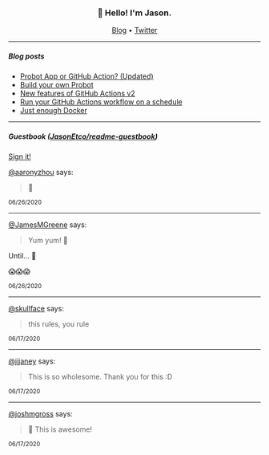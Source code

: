 <h3 align="center">👋 Hello! I'm Jason.</h3>

<p align="center">
  <a href="https://jasonet.co">Blog</a> •
  <a href="https://twitter.com/JasonEtco">Twitter</a>
</p>

---

##### Blog posts

<!--START_SECTION:posts-->
* [Probot App or GitHub Action? (Updated)](https:&#x2F;&#x2F;jasonet.co&#x2F;posts&#x2F;probot-app-or-github-action-v2&#x2F;)
* [Build your own Probot](https:&#x2F;&#x2F;jasonet.co&#x2F;posts&#x2F;build-your-own-probot&#x2F;)
* [New features of GitHub Actions v2](https:&#x2F;&#x2F;jasonet.co&#x2F;posts&#x2F;new-features-of-github-actions&#x2F;)
* [Run your GitHub Actions workflow on a schedule](https:&#x2F;&#x2F;jasonet.co&#x2F;posts&#x2F;scheduled-actions&#x2F;)
* [Just enough Docker](https:&#x2F;&#x2F;jasonet.co&#x2F;posts&#x2F;just-enough-docker&#x2F;)
<!--END_SECTION:posts-->

---

##### Guestbook ([JasonEtco/readme-guestbook](https://github.com/JasonEtco/readme-guestbook))

<a href="https://readme-guestbook.now.sh">Sign it!</a>

<!--START_SECTION:guestbook-->
[@aaronyzhou](https://github.com/aaronyzhou) says:

>  👋 

<sup>06/26/2020</sup>


---

[@JamesMGreene](https://github.com/JamesMGreene) says:

> Yum yum! 🥦

Until... 🐛

😱😱😱

<sup>06/26/2020</sup>


---

[@skullface](https://github.com/skullface) says:

> this rules, you rule

<sup>06/17/2020</sup>


---

[@jjjaney](https://github.com/jjjaney) says:

> This is so wholesome. Thank you for this :D

<sup>06/17/2020</sup>


---

[@joshmgross](https://github.com/joshmgross) says:

> 👋 This is awesome!

<sup>06/17/2020</sup>

<!--END_SECTION:guestbook-->
<!--GUESTBOOK_LIST [{"name":"aaronyzhou","message":" 👋 ","date":"06/26/2020"},{"name":"JamesMGreene","message":"Yum yum! 🥦\n\nUntil... 🐛\n\n😱😱😱","date":"06/26/2020"},{"name":"skullface","message":"this rules, you rule","date":"06/17/2020"},{"name":"jjjaney","message":"This is so wholesome. Thank you for this :D","date":"06/17/2020"},{"name":"joshmgross","message":"👋 This is awesome!","date":"06/17/2020"}]-->
